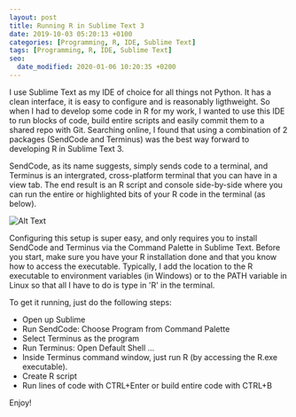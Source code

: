 ```yaml
---
layout: post
title: Running R in Sublime Text 3
date: 2019-10-03 05:20:13 +0100
categories: [Programming, R, IDE, Sublime Text]
tags: [Programming, R, IDE, Sublime Text]
seo:
  date_modified: 2020-01-06 10:20:35 +0200
---
```


I use Sublime Text as my IDE of choice for all things not Python. It has a clean interface, it is easy to configure and is reasonably ligthweight. So when I had to develop some code in R for my work, I wanted to use this IDE to run blocks of code, build entire scripts and easily commit them to a shared repo with Git. Searching online, I found that using a combination of 2 packages (SendCode and Terminus) was the best way forward to developing R in Sublime Text 3. 

SendCode, as its name suggests, simply sends code to a terminal, and Terminus is an intergrated, cross-platform terminal that you can have in a view tab. The end result is an R script and console side-by-side where you can run the entire or highlighted bits of your R code in the terminal (as below). 

![Alt Text](https://keepfloyding.github.io/images/R_subtext.gif)


Configuring this setup is super easy, and only requires you to install SendCode and Terminus via the Command Palette in Sublime Text. Before you start, make sure you have your R installation done and that you know how to access the executable. Typically, I add the location to the R executable to environment variables (in Windows) or to the PATH variable in Linux so that all I have to do is type in 'R' in the terminal.  

To get it running, just do the following steps:
* Open up Sublime
* Run SendCode: Choose Program from Command Palette
* Select Terminus as the program
* Run Terminus: Open Default Shell ...
* Inside Terminus command window, just run R (by accessing the R.exe executable).
* Create R script
* Run lines of code with CTRL+Enter or build entire code with CTRL+B

Enjoy!


